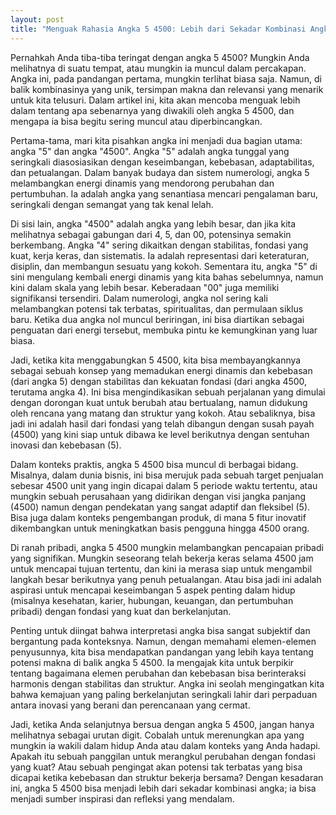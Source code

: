 ```yaml
---
layout: post
title: "Menguak Rahasia Angka 5 4500: Lebih dari Sekadar Kombinasi Angka"
---
```


Pernahkah Anda tiba-tiba teringat dengan angka 5 4500? Mungkin Anda melihatnya di suatu tempat, atau mungkin ia muncul dalam percakapan. Angka ini, pada pandangan pertama, mungkin terlihat biasa saja. Namun, di balik kombinasinya yang unik, tersimpan makna dan relevansi yang menarik untuk kita telusuri. Dalam artikel ini, kita akan mencoba menguak lebih dalam tentang apa sebenarnya yang diwakili oleh angka 5 4500, dan mengapa ia bisa begitu sering muncul atau diperbincangkan.

Pertama-tama, mari kita pisahkan angka ini menjadi dua bagian utama: angka "5" dan angka "4500". Angka "5" adalah angka tunggal yang seringkali diasosiasikan dengan keseimbangan, kebebasan, adaptabilitas, dan petualangan. Dalam banyak budaya dan sistem numerologi, angka 5 melambangkan energi dinamis yang mendorong perubahan dan pertumbuhan. Ia adalah angka yang senantiasa mencari pengalaman baru, seringkali dengan semangat yang tak kenal lelah.

Di sisi lain, angka "4500" adalah angka yang lebih besar, dan jika kita melihatnya sebagai gabungan dari 4, 5, dan 00, potensinya semakin berkembang. Angka "4" sering dikaitkan dengan stabilitas, fondasi yang kuat, kerja keras, dan sistematis. Ia adalah representasi dari keteraturan, disiplin, dan membangun sesuatu yang kokoh. Sementara itu, angka "5" di sini mengulang kembali energi dinamis yang kita bahas sebelumnya, namun kini dalam skala yang lebih besar. Keberadaan "00" juga memiliki signifikansi tersendiri. Dalam numerologi, angka nol sering kali melambangkan potensi tak terbatas, spiritualitas, dan permulaan siklus baru. Ketika dua angka nol muncul beriringan, ini bisa diartikan sebagai penguatan dari energi tersebut, membuka pintu ke kemungkinan yang luar biasa.

Jadi, ketika kita menggabungkan 5 4500, kita bisa membayangkannya sebagai sebuah konsep yang memadukan energi dinamis dan kebebasan (dari angka 5) dengan stabilitas dan kekuatan fondasi (dari angka 4500, terutama angka 4). Ini bisa mengindikasikan sebuah perjalanan yang dimulai dengan dorongan kuat untuk berubah atau bertualang, namun didukung oleh rencana yang matang dan struktur yang kokoh. Atau sebaliknya, bisa jadi ini adalah hasil dari fondasi yang telah dibangun dengan susah payah (4500) yang kini siap untuk dibawa ke level berikutnya dengan sentuhan inovasi dan kebebasan (5).

Dalam konteks praktis, angka 5 4500 bisa muncul di berbagai bidang. Misalnya, dalam dunia bisnis, ini bisa merujuk pada sebuah target penjualan sebesar 4500 unit yang ingin dicapai dalam 5 periode waktu tertentu, atau mungkin sebuah perusahaan yang didirikan dengan visi jangka panjang (4500) namun dengan pendekatan yang sangat adaptif dan fleksibel (5). Bisa juga dalam konteks pengembangan produk, di mana 5 fitur inovatif dikembangkan untuk meningkatkan basis pengguna hingga 4500 orang.

Di ranah pribadi, angka 5 4500 mungkin melambangkan pencapaian pribadi yang signifikan. Mungkin seseorang telah bekerja keras selama 4500 jam untuk mencapai tujuan tertentu, dan kini ia merasa siap untuk mengambil langkah besar berikutnya yang penuh petualangan. Atau bisa jadi ini adalah aspirasi untuk mencapai keseimbangan 5 aspek penting dalam hidup (misalnya kesehatan, karier, hubungan, keuangan, dan pertumbuhan pribadi) dengan fondasi yang kuat dan berkelanjutan.

Penting untuk diingat bahwa interpretasi angka bisa sangat subjektif dan bergantung pada konteksnya. Namun, dengan memahami elemen-elemen penyusunnya, kita bisa mendapatkan pandangan yang lebih kaya tentang potensi makna di balik angka 5 4500. Ia mengajak kita untuk berpikir tentang bagaimana elemen perubahan dan kebebasan bisa berinteraksi harmonis dengan stabilitas dan struktur. Angka ini seolah mengingatkan kita bahwa kemajuan yang paling berkelanjutan seringkali lahir dari perpaduan antara inovasi yang berani dan perencanaan yang cermat.

Jadi, ketika Anda selanjutnya bersua dengan angka 5 4500, jangan hanya melihatnya sebagai urutan digit. Cobalah untuk merenungkan apa yang mungkin ia wakili dalam hidup Anda atau dalam konteks yang Anda hadapi. Apakah itu sebuah panggilan untuk merangkul perubahan dengan fondasi yang kuat? Atau sebuah pengingat akan potensi tak terbatas yang bisa dicapai ketika kebebasan dan struktur bekerja bersama? Dengan kesadaran ini, angka 5 4500 bisa menjadi lebih dari sekadar kombinasi angka; ia bisa menjadi sumber inspirasi dan refleksi yang mendalam.
